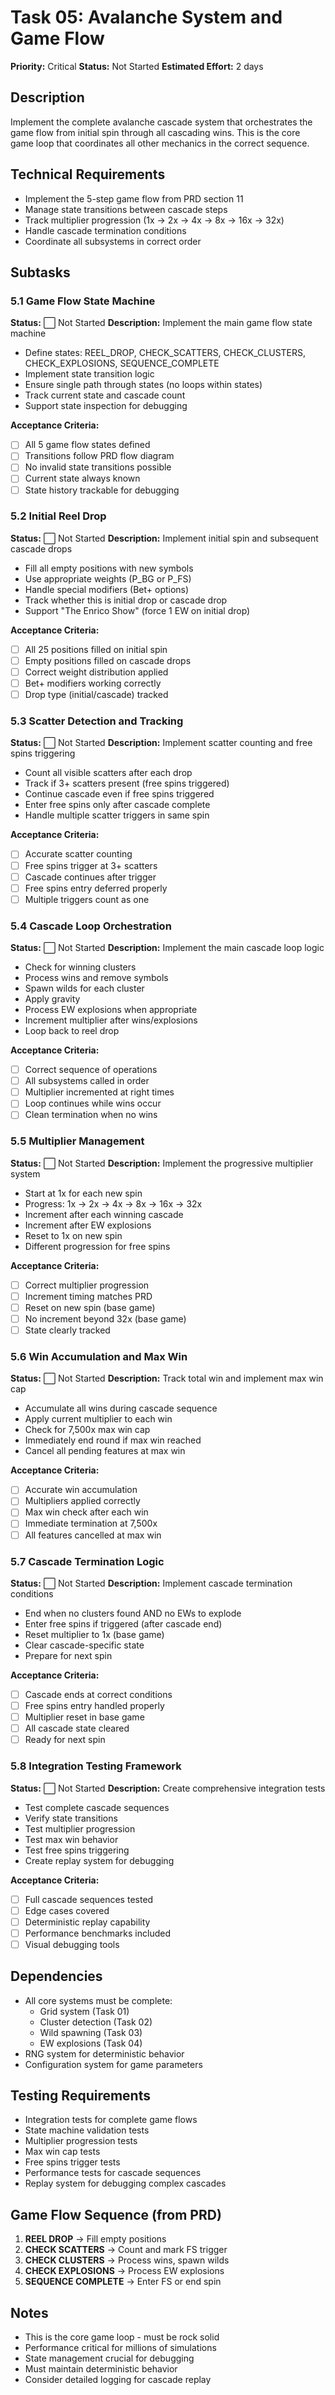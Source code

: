 # Task 05: Avalanche System and Game Flow

**Priority:** Critical
**Status:** Not Started
**Estimated Effort:** 2 days

## Description
Implement the complete avalanche cascade system that orchestrates the game flow from initial spin through all cascading wins. This is the core game loop that coordinates all other mechanics in the correct sequence.

## Technical Requirements
- Implement the 5-step game flow from PRD section 11
- Manage state transitions between cascade steps
- Track multiplier progression (1x → 2x → 4x → 8x → 16x → 32x)
- Handle cascade termination conditions
- Coordinate all subsystems in correct order

## Subtasks

### 5.1 Game Flow State Machine
**Status:** ⬜ Not Started
**Description:** Implement the main game flow state machine
- Define states: REEL_DROP, CHECK_SCATTERS, CHECK_CLUSTERS, CHECK_EXPLOSIONS, SEQUENCE_COMPLETE
- Implement state transition logic
- Ensure single path through states (no loops within states)
- Track current state and cascade count
- Support state inspection for debugging

**Acceptance Criteria:**
- [ ] All 5 game flow states defined
- [ ] Transitions follow PRD flow diagram
- [ ] No invalid state transitions possible
- [ ] Current state always known
- [ ] State history trackable for debugging

### 5.2 Initial Reel Drop
**Status:** ⬜ Not Started
**Description:** Implement initial spin and subsequent cascade drops
- Fill all empty positions with new symbols
- Use appropriate weights (P_BG or P_FS)
- Handle special modifiers (Bet+ options)
- Track whether this is initial drop or cascade drop
- Support "The Enrico Show" (force 1 EW on initial drop)

**Acceptance Criteria:**
- [ ] All 25 positions filled on initial spin
- [ ] Empty positions filled on cascade drops
- [ ] Correct weight distribution applied
- [ ] Bet+ modifiers working correctly
- [ ] Drop type (initial/cascade) tracked

### 5.3 Scatter Detection and Tracking
**Status:** ⬜ Not Started
**Description:** Implement scatter counting and free spins triggering
- Count all visible scatters after each drop
- Track if 3+ scatters present (free spins triggered)
- Continue cascade even if free spins triggered
- Enter free spins only after cascade complete
- Handle multiple scatter triggers in same spin

**Acceptance Criteria:**
- [ ] Accurate scatter counting
- [ ] Free spins trigger at 3+ scatters
- [ ] Cascade continues after trigger
- [ ] Free spins entry deferred properly
- [ ] Multiple triggers count as one

### 5.4 Cascade Loop Orchestration
**Status:** ⬜ Not Started
**Description:** Implement the main cascade loop logic
- Check for winning clusters
- Process wins and remove symbols
- Spawn wilds for each cluster
- Apply gravity
- Process EW explosions when appropriate
- Increment multiplier after wins/explosions
- Loop back to reel drop

**Acceptance Criteria:**
- [ ] Correct sequence of operations
- [ ] All subsystems called in order
- [ ] Multiplier incremented at right times
- [ ] Loop continues while wins occur
- [ ] Clean termination when no wins

### 5.5 Multiplier Management
**Status:** ⬜ Not Started
**Description:** Implement the progressive multiplier system
- Start at 1x for each new spin
- Progress: 1x → 2x → 4x → 8x → 16x → 32x
- Increment after each winning cascade
- Increment after EW explosions
- Reset to 1x on new spin
- Different progression for free spins

**Acceptance Criteria:**
- [ ] Correct multiplier progression
- [ ] Increment timing matches PRD
- [ ] Reset on new spin (base game)
- [ ] No increment beyond 32x (base game)
- [ ] State clearly tracked

### 5.6 Win Accumulation and Max Win
**Status:** ⬜ Not Started
**Description:** Track total win and implement max win cap
- Accumulate all wins during cascade sequence
- Apply current multiplier to each win
- Check for 7,500x max win cap
- Immediately end round if max win reached
- Cancel all pending features at max win

**Acceptance Criteria:**
- [ ] Accurate win accumulation
- [ ] Multipliers applied correctly
- [ ] Max win check after each win
- [ ] Immediate termination at 7,500x
- [ ] All features cancelled at max win

### 5.7 Cascade Termination Logic
**Status:** ⬜ Not Started
**Description:** Implement cascade termination conditions
- End when no clusters found AND no EWs to explode
- Enter free spins if triggered (after cascade end)
- Reset multiplier to 1x (base game)
- Clear cascade-specific state
- Prepare for next spin

**Acceptance Criteria:**
- [ ] Cascade ends at correct conditions
- [ ] Free spins entry handled properly
- [ ] Multiplier reset in base game
- [ ] All cascade state cleared
- [ ] Ready for next spin

### 5.8 Integration Testing Framework
**Status:** ⬜ Not Started
**Description:** Create comprehensive integration tests
- Test complete cascade sequences
- Verify state transitions
- Test multiplier progression
- Test max win behavior
- Test free spins triggering
- Create replay system for debugging

**Acceptance Criteria:**
- [ ] Full cascade sequences tested
- [ ] Edge cases covered
- [ ] Deterministic replay capability
- [ ] Performance benchmarks included
- [ ] Visual debugging tools

## Dependencies
- All core systems must be complete:
  - Grid system (Task 01)
  - Cluster detection (Task 02)
  - Wild spawning (Task 03)
  - EW explosions (Task 04)
- RNG system for deterministic behavior
- Configuration system for game parameters

## Testing Requirements
- Integration tests for complete game flows
- State machine validation tests
- Multiplier progression tests
- Max win cap tests
- Free spins trigger tests
- Performance tests for cascade sequences
- Replay system for debugging complex cascades

## Game Flow Sequence (from PRD)
1. **REEL DROP** → Fill empty positions
2. **CHECK SCATTERS** → Count and mark FS trigger
3. **CHECK CLUSTERS** → Process wins, spawn wilds
4. **CHECK EXPLOSIONS** → Process EW explosions
5. **SEQUENCE COMPLETE** → Enter FS or end spin

## Notes
- This is the core game loop - must be rock solid
- Performance critical for millions of simulations
- State management crucial for debugging
- Must maintain deterministic behavior
- Consider detailed logging for cascade replay